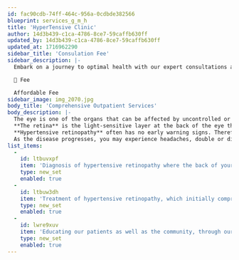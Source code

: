 ```yaml
---
id: fac90cdb-74ff-464c-956a-0cdbde382566
blueprint: services_g_m_h
title: 'HyperTensive Clinic'
author: 14d3b439-c1ca-4786-8ce7-59caffb630ff
updated_by: 14d3b439-c1ca-4786-8ce7-59caffb630ff
updated_at: 1716962290
sidebar_title: 'Consulation Fee'
sidebar_description: |-
  Embark on a journey to optimal health with our expert consultations at a fee that makes quality care accessible to everyone👁️💡

  🌟 Fee

  Affordable Fee
sidebar_image: img_2070.jpg
body_title: 'Comprehensive Outpatient Services'
body_description: |-
  The eye is one of the organs that can be affected by uncontrolled or undetected hypertension. Like high blood sugar, high blood pressure can cause major complications in your eyes, such as hypertensive retinopathy, which is the damage to the retina from high blood pressure. 
  **The retina** is the light-sensitive layer at the back of the eye that enables you to see. It does this by converting light and images into signals that are sent to the brain. Damage to the retinal blood vessels can cause blurry vision or even blindness. 
  **Hypertensive retinopathy** often has no early warning signs. Therefore, if you have hypertension, do not wait for symptoms, but instead undergo a comprehensive eye exam at least once a year.
  As the disease progresses, you may experience headaches, double or dim vision and sometimes sudden loss of vision.
list_items:
  -
    id: ltbuvxpf
    item: 'Diagnosis of hypertensive retinopathy where the back of your eye is examined to check for any signs of the condition.'
    type: new_set
    enabled: true
  -
    id: ltbuw3dh
    item: 'Treatment of hypertensive retinopathy, which initially comprises controlling the blood pressure; if there is bleeding at the back of the eye, laser treatment can be applied.'
    type: new_set
    enabled: true
  -
    id: lwre9xuv
    item: 'Educating our patients as well as the community, through our Outreach Program, on the preventive measures to keep their blood pressure in control, such as adopting a suitable diet, exercising regularly, limiting caffeine and alcoholic beverages, losing weight if overweight and taking blood pressure medications (where need be)—in addition to regular blood pressure checkups.'
    type: new_set
    enabled: true
---
```

